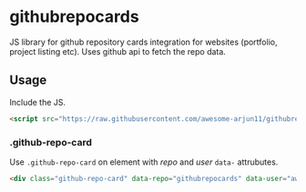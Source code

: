 # githubrepocards
JS library for github repository cards integration for websites (portfolio, project listing etc). Uses github api to fetch the repo data.


## Usage
Include the JS.
```html
<script src="https://raw.githubusercontent.com/awesome-arjun11/githubrepocards/master/githubrepocards.js"></script>
```
### .github-repo-card

Use `.github-repo-card` on element with *repo* and *user* `data-` attrubutes.

```html
<div class="github-repo-card" data-repo="githubrepocards" data-user="awesome-arjun11"></div>
```
